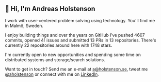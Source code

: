 ## 👋 Hi, I'm Andreas Holstenson

I work with user-centered problem solving using technology. You'll find me in 
Malmö, Sweden. 

I enjoy building things and over the years on GitHub I've pushed 4607
commits, opened 41 issues and submitted 13 PRs in 
13 repositories. There's currently 
22 repositories around here with 1748 stars.

I'm currently open to new opportunities and spending some time on distributed
systems and storage/search solutions.

Want to get in touch? Send me an e-mail at [a@holstenson.se](mailto:a@holstenson.se),
tweet me [@aholstenson](https://twitter.com/aholstenson) or connect with me on
[LinkedIn](http://se.linkedin.com/in/aholstenson).
